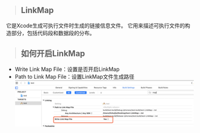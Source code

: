 > ## LinkMap

它是Xcode生成可执行文件时生成的链接信息文件。 它用来描述可执行文件的构造部分，包括代码段和数据段的分布。

> ## 如何开启LinkMap

* Write Link Map File：设置是否开启LinkMap
* Path to Link Map File：设置LinkMap文件生成路径![](/assets/2019122701.png)



